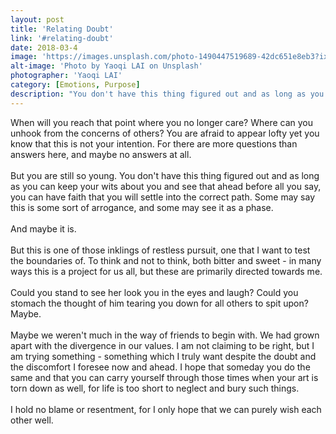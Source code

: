 ```yaml
---
layout: post
title: 'Relating Doubt'
link: '#relating-doubt'
date: 2018-03-4
image: 'https://images.unsplash.com/photo-1490447519689-42dc651e8eb3?ixlib=rb-0.3.5&ixid=eyJhcHBfaWQiOjEyMDd9&s=054d24f1936951deaccc1d7873fca49c&auto=format&fit=crop&w=1951&q=80'
alt-image: 'Photo by Yaoqi LAI on Unsplash'
photographer: 'Yaoqi LAI'
category: [Emotions, Purpose]
description: "You don't have this thing figured out and as long as you can keep your wits about you and see that ahead before all you say, you can have faith that you will settle into the correct path. Some may say this art of yours as some sort of arrogance, and some may see it as a phase. In either case, wish them well."
---
```

When will you reach that point where you no longer care? Where can you unhook from the concerns of others? You are afraid to appear lofty yet you know that this is not your intention. For there are more questions than answers here, and maybe no answers at all.
<br>
<br>
But you are still so young. You don't have this thing figured out and as long as you can keep your wits about you and see that ahead before all you say, you can have faith that you will settle into the correct path. Some may say this is some sort of arrogance, and some may see it as a phase.
<br>
<br>
And maybe it is.
<br>
<br>
But this is one of those inklings of restless pursuit, one that I want to test the boundaries of. To think and not to think, both bitter and sweet - in many ways this is a project for us all, but these are primarily directed towards me.
<br>
<br>
Could you stand to see her look you in the eyes and laugh? Could you stomach the thought of him tearing you down for all others to spit upon? Maybe.
<br>
<br>
Maybe we weren't much in the way of friends to begin with. We had grown apart with the divergence in our values. I am not claiming to be right, but I am trying something - something which I truly want despite the doubt and the discomfort I foresee now and ahead. I hope that someday you do the same and that you can carry yourself through those times when your art is torn down as well, for life is too short to neglect and bury such things.
<br>
<br>
I hold no blame or resentment, for I only hope that we can purely wish each other well. 